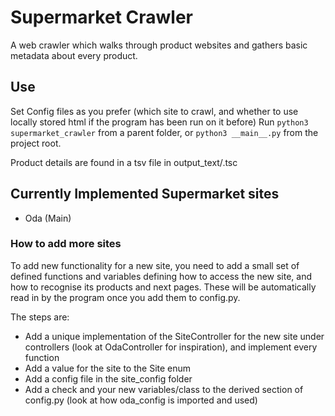 # Supermarket Crawler

A web crawler which walks through product websites and gathers basic metadata about every product.

## Use
Set Config files as you prefer (which site to crawl, and whether to use locally stored html if the program has been run on it before)
Run `python3 supermarket_crawler` from a parent folder, or `python3 __main__.py` from the project root.

Product details are found in a tsv file in output_text/<WEBSITE>.tsc

## Currently Implemented Supermarket sites
* Oda (Main)


### How to add more sites
To add new functionality for a new site, you need to add a small set of defined functions and variables defining how to access the new site, and how to recognise its products and next pages. These will be automatically read in by the program once you add them to config.py.

The steps are:

* Add a unique implementation of the SiteController for the new site under controllers (look at OdaController for inspiration), and implement every function
* Add a value for the site to the Site enum
* Add a config file in the site_config folder
* Add a check and your new variables/class to the derived section of config.py (look at how oda_config is imported and used)